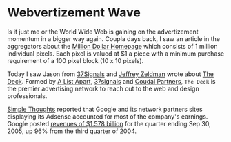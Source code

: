 # Webvertizement Wave

Is it just me or the World Wide Web is gaining on the advertizement momentum in a bigger way again. Coupla days back, I saw an article in the aggregators about the [Million Dollar Homepage](http://www.milliondollarhomepage.com/) which consists of 1 million individual pixels. Each pixel is valued at $1 a piece with a minimum purchase requirement of a 100 pixel block (10 x 10 pixels).

Today I saw Jason from [37Signals](http://37signals.com/) and [Jeffrey Zeldman](http://www.zeldman.com/) wrote about [The Deck](http://www.coudal.com/deck/). Formed by [A List Apart](http://www.alistapart.com/), [37signals](http://www.37signals.com/) and [Coudal Partners](http://www.coudal.com/), `The Deck` is the premier advertising network to reach out to the web and design professionals.

[Simple Thoughts](http://blog.taragana.com/) reported that Google and its network partners sites displaying its Adsense accounted for most of the company's earnings. Google posted [revenues of $1.578 billion](http://www.internetweek.com/172303218) for the quarter ending Sep 30, 2005, up 96% from the third quarter of 2004.